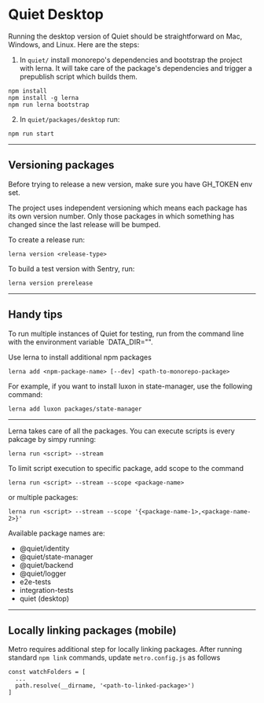 # Quiet Desktop

Running the desktop version of Quiet should be straightforward on Mac, Windows, and Linux. Here are the steps:

1. In `quiet/` install monorepo's dependencies and bootstrap the project with lerna. It will take care of the package's dependencies and trigger a prepublish script which builds them.

```
npm install
npm install -g lerna
npm run lerna bootstrap
```

2. In `quiet/packages/desktop` run: 

```
npm run start
```

----

## Versioning packages

Before trying to release a new version, make sure you have GH_TOKEN env set.

The project uses independent versioning which means each package has its own version number. Only those packages in which something has changed since the last release will be bumped.

To create a release run:

```
lerna version <release-type>
```

To build a test version with Sentry, run:

```
lerna version prerelease
```

----

## Handy tips

To run multiple instances of Quiet for testing, run from the command line with the environment variable `DATA_DIR="<directory name>". 

Use lerna to install additional npm packages

```
lerna add <npm-package-name> [--dev] <path-to-monorepo-package>
```

For example, if you want to install luxon in state-manager, use the following command:

```
lerna add luxon packages/state-manager
```

----

Lerna takes care of all the packages. You can execute scripts is every pakcage by simpy running:

```
lerna run <script> --stream
```

To limit script execution to specific package, add scope to the command

```
lerna run <script> --stream --scope <package-name>
```

or multiple packages:

```
lerna run <script> --stream --scope '{<package-name-1>,<package-name-2>}'
```

Available package names are:
- @quiet/identity
- @quiet/state-manager
- @quiet/backend
- @quiet/logger
- e2e-tests
- integration-tests
- quiet (desktop)

----

## Locally linking packages (mobile)

Metro requires additional step for locally linking packages. After running standard ```npm link``` commands, update ```metro.config.js``` as follows

```
const watchFolders = [
  ...
  path.resolve(__dirname, '<path-to-linked-package>')
]
```
